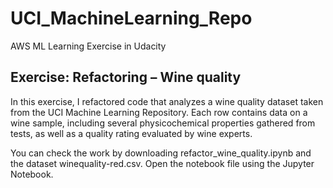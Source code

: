 # UCI_MachineLearning_Repo
AWS ML Learning Exercise in Udacity

## Exercise: Refactoring – Wine quality
In this exercise, I refactored code that analyzes a wine quality dataset taken from the UCI Machine Learning Repository. Each row contains data on a wine sample, including several physicochemical properties gathered from tests, as well as a quality rating evaluated by wine experts.

You can check the work by downloading refactor_wine_quality.ipynb and the dataset winequality-red.csv. Open the notebook file using the Jupyter Notebook. 
